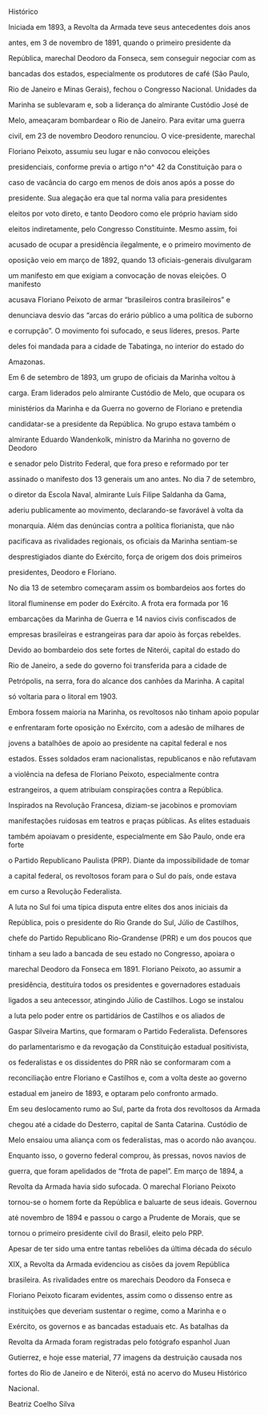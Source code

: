 

Histórico



Iniciada em 1893, a Revolta da Armada teve seus antecedentes dois anos

antes, em 3 de novembro de 1891, quando o primeiro presidente da

República, marechal Deodoro da Fonseca, sem conseguir negociar com as

bancadas dos estados, especialmente os produtores de café (São Paulo,

Rio de Janeiro e Minas Gerais), fechou o Congresso Nacional. Unidades da

Marinha se sublevaram e, sob a liderança do almirante Custódio José de

Melo, ameaçaram bombardear o Rio de Janeiro. Para evitar uma guerra

civil, em 23 de novembro Deodoro renunciou. O vice-presidente, marechal

Floriano Peixoto, assumiu seu lugar e não convocou eleições

presidenciais, conforme previa o artigo n^o^ 42 da Constituição para o

caso de vacância do cargo em menos de dois anos após a posse do

presidente. Sua alegação era que tal norma valia para presidentes

eleitos por voto direto, e tanto Deodoro como ele próprio haviam sido

eleitos indiretamente, pelo Congresso Constituinte. Mesmo assim, foi

acusado de ocupar a presidência ilegalmente, e o primeiro movimento de

oposição veio em março de 1892, quando 13 oficiais-generais divulgaram

um manifesto em que exigiam a convocação de novas eleições. O manifesto

acusava Floriano Peixoto de armar “brasileiros contra brasileiros” e

denunciava desvio das “arcas do erário público a uma política de suborno

e corrupção”. O movimento foi sufocado, e seus líderes, presos. Parte

deles foi mandada para a cidade de Tabatinga, no interior do estado do

Amazonas.



Em 6 de setembro de 1893, um grupo de oficiais da Marinha voltou à

carga. Eram liderados pelo almirante Custódio de Melo, que ocupara os

ministérios da Marinha e da Guerra no governo de Floriano e pretendia

candidatar-se a presidente da República. No grupo estava também o

almirante Eduardo Wandenkolk, ministro da Marinha no governo de Deodoro

e senador pelo Distrito Federal, que fora preso e reformado por ter

assinado o manifesto dos 13 generais um ano antes. No dia 7 de setembro,

o diretor da Escola Naval, almirante Luís Filipe Saldanha da Gama,

aderiu publicamente ao movimento, declarando-se favorável à volta da

monarquia. Além das denúncias contra a política florianista, que não

pacificava as rivalidades regionais, os oficiais da Marinha sentiam-se

desprestigiados diante do Exército, força de origem dos dois primeiros

presidentes, Deodoro e Floriano.



No dia 13 de setembro começaram assim os bombardeios aos fortes do

litoral fluminense em poder do Exército. A frota era formada por 16

embarcações da Marinha de Guerra e 14 navios civis confiscados de

empresas brasileiras e estrangeiras para dar apoio às forças rebeldes.

Devido ao bombardeio dos sete fortes de Niterói, capital do estado do

Rio de Janeiro, a sede do governo foi transferida para a cidade de

Petrópolis, na serra, fora do alcance dos canhões da Marinha. A capital

só voltaria para o litoral em 1903.



Embora fossem maioria na Marinha, os revoltosos não tinham apoio popular

e enfrentaram forte oposição no Exército, com a adesão de milhares de

jovens a batalhões de apoio ao presidente na capital federal e nos

estados. Esses soldados eram nacionalistas, republicanos e não refutavam

a violência na defesa de Floriano Peixoto, especialmente contra

estrangeiros, a quem atribuíam conspirações contra a República.

Inspirados na Revolução Francesa, diziam-se jacobinos e promoviam

manifestações ruidosas em teatros e praças públicas. As elites estaduais

também apoiavam o presidente, especialmente em São Paulo, onde era forte

o Partido Republicano Paulista (PRP). Diante da impossibilidade de tomar

a capital federal, os revoltosos foram para o Sul do país, onde estava

em curso a Revolução Federalista.



A luta no Sul foi uma típica disputa entre elites dos anos iniciais da

República, pois o presidente do Rio Grande do Sul, Júlio de Castilhos,

chefe do Partido Republicano Rio-Grandense (PRR) e um dos poucos que

tinham a seu lado a bancada de seu estado no Congresso, apoiara o

marechal Deodoro da Fonseca em 1891. Floriano Peixoto, ao assumir a

presidência, destituíra todos os presidentes e governadores estaduais

ligados a seu antecessor, atingindo Júlio de Castilhos. Logo se instalou

a luta pelo poder entre os partidários de Castilhos e os aliados de

Gaspar Silveira Martins, que formaram o Partido Federalista. Defensores

do parlamentarismo e da revogação da Constituição estadual positivista,

os federalistas e os dissidentes do PRR não se conformaram com a

reconciliação entre Floriano e Castilhos e, com a volta deste ao governo

estadual em janeiro de 1893, e optaram pelo confronto armado.



Em seu deslocamento rumo ao Sul, parte da frota dos revoltosos da Armada

chegou até a cidade do Desterro, capital de Santa Catarina. Custódio de

Melo ensaiou uma aliança com os federalistas, mas o acordo não avançou.

Enquanto isso, o governo federal comprou, às pressas, novos navios de

guerra, que foram apelidados de “frota de papel”. Em março de 1894, a

Revolta da Armada havia sido sufocada. O marechal Floriano Peixoto

tornou-se o homem forte da República e baluarte de seus ideais. Governou

até novembro de 1894 e passou o cargo a Prudente de Morais, que se

tornou o primeiro presidente civil do Brasil, eleito pelo PRP.



Apesar de ter sido uma entre tantas rebeliões da última década do século

XIX, a Revolta da Armada evidenciou as cisões da jovem República

brasileira. As rivalidades entre os marechais Deodoro da Fonseca e

Floriano Peixoto ficaram evidentes, assim como o dissenso entre as

instituições que deveriam sustentar o regime, como a Marinha e o

Exército, os governos e as bancadas estaduais etc. As batalhas da

Revolta da Armada foram registradas pelo fotógrafo espanhol Juan

Gutierrez, e hoje esse material, 77 imagens da destruição causada nos

fortes do Rio de Janeiro e de Niterói, está no acervo do Museu Histórico

Nacional.



Beatriz Coelho Silva



